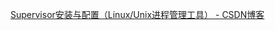 [Supervisor安装与配置（Linux/Unix进程管理工具） - CSDN博客](https://blog.csdn.net/xyang81/article/details/51555473)